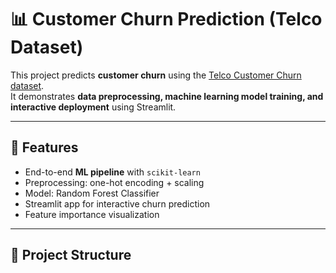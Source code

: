# 📊 Customer Churn Prediction (Telco Dataset)

This project predicts **customer churn** using the [Telco Customer Churn dataset](https://www.kaggle.com/blastchar/telco-customer-churn).  
It demonstrates **data preprocessing, machine learning model training, and interactive deployment** using Streamlit.

---

## 🚀 Features
- End-to-end **ML pipeline** with `scikit-learn`
- Preprocessing: one-hot encoding + scaling
- Model: Random Forest Classifier
- Streamlit app for interactive churn prediction
- Feature importance visualization

---

## 📂 Project Structure
